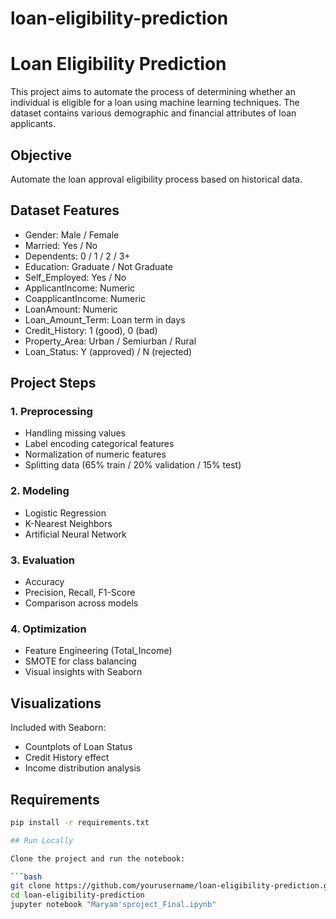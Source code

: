 # loan-eligibility-prediction
# Loan Eligibility Prediction

This project aims to automate the process of determining whether an individual is eligible for a loan using machine learning techniques. The dataset contains various demographic and financial attributes of loan applicants.

## Objective
Automate the loan approval eligibility process based on historical data.

## Dataset Features

- Gender: Male / Female
- Married: Yes / No
- Dependents: 0 / 1 / 2 / 3+
- Education: Graduate / Not Graduate
- Self_Employed: Yes / No
- ApplicantIncome: Numeric
- CoapplicantIncome: Numeric
- LoanAmount: Numeric
- Loan_Amount_Term: Loan term in days
- Credit_History: 1 (good), 0 (bad)
- Property_Area: Urban / Semiurban / Rural
- Loan_Status: Y (approved) / N (rejected)

## Project Steps

### 1. Preprocessing
- Handling missing values
- Label encoding categorical features
- Normalization of numeric features
- Splitting data (65% train / 20% validation / 15% test)

### 2. Modeling
- Logistic Regression
- K-Nearest Neighbors
- Artificial Neural Network

### 3. Evaluation
- Accuracy
- Precision, Recall, F1-Score
- Comparison across models

### 4. Optimization
- Feature Engineering (Total_Income)
- SMOTE for class balancing
- Visual insights with Seaborn

## Visualizations
Included with Seaborn:
- Countplots of Loan Status
- Credit History effect
- Income distribution analysis

## Requirements

```bash
pip install -r requirements.txt

## Run Locally

Clone the project and run the notebook:

```bash
git clone https://github.com/yourusername/loan-eligibility-prediction.git
cd loan-eligibility-prediction
jupyter notebook "Maryam'sproject_Final.ipynb"
